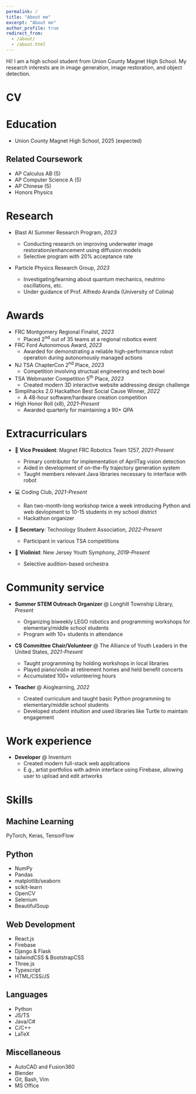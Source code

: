 ```yaml
---
permalink: /
title: "About me"
excerpt: "About me"
author_profile: true
redirect_from: 
  - /about/
  - /about.html
---
```


Hi! I am a high school student from Union County Magnet High School. My research interests are in image generation, image restoration, and object detection.

CV
======

Education
======
* Union County Magnet High School, 2025 (expected)

Related Coursework
------
* AP Calculus AB (5)
* AP Computer Science A (5)
* AP Chinese (5)
* Honors Physics

Research
======
* Blast AI Summer Research Program, *2023*
  * Conducting research on improving underwater image restoration/enhancement using diffusion models
  * Selective program with 20% acceptance rate

* Particle Physics Research Group, *2023*
  * Investigating/learning about quantum mechanics, neutrino oscillations, etc.
  * Under guidance of Prof. Alfredo Aranda (University of Colima)

Awards
======
* FRC Montgomery Regional Finalist, *2023*
  * Placed 2<sup>nd</sup> out of 35 teams at a regional robotics event
* FRC Ford Autonomous Award, *2023*
  * Awarded for demonstrating a reliable high-performance robot operation during autonomously managed actions
* NJ TSA ChapterCon 2<sup>nd</sup> Place, *2023*
  * Competition involving structual engineering and tech bowl
* TSA Webmaster Competition 5<sup>th</sup> Place, *2023*
  * Created modern 3D interactive website addressing design challenge
* Simplihacks 2.0 Hackathon Best Social Cause Winner, *2022*
  * A 48-hour software/hardware creation competition
* High Honor Roll (x8), *2021-Present*
  * Awarded quarterly for maintaining a 90+ QPA

Extracurriculars
======
* 🤖 **Vice President**: Magnet FRC Robotics Team 1257, *2021-Present*
  * Primary contributor for implementation of AprilTag vision detection
  * Aided in development of on-the-fly trajectory generation system
  * Taught members relevant Java libraries necessary to interface with robot

* 💻 Coding Club, *2021-Present*
  * Ran two-month-long workshop twice a week introducing Python and web devlopment to 10-15 students in my school district
  * Hackathon organizer
 
* 📐 **Secretary**: Technology Student Association, *2022-Present*
  * Participant in various TSA competitions
 
* 🎻 **Violinist**: New Jersey Youth Symphony, *2019-Present*
  * Selective audition-based orchestra

Community service
======
* **Summer STEM Outreach Organizer** @ Longhill Township Library, *Present*
  * Organizing biweekly LEGO robotics and programming workshops for elementary/middle school students
  * Program with 10+ students in attendance
 
* **CS Committee Chair/Volunteer** @ The Alliance of Youth Leaders in the United States, *2021-Present*
  * Taught programming by holding workshops in local libraries
  * Played piano/violin at retirement homes and held benefit concerts
  * Accumulated 100+ volunteering hours
 
* **Teacher** @ Aioglearning, *2022*
  * Created curriculum and taught basic Python programming to elementary/middle school students
  * Developed student intuition and used libraries like Turtle to maintain engagement

Work experience
======
* **Developer** @ Inventurn
  * Created modern full-stack web applications
  * E.g., artist portfolios with admin interface using Firebase, allowing user to upload and edit artworks

Skills
======

Machine Learning
------
PyTorch, Keras, TensorFlow

Python
------
* NumPy
* Pandas
* matplotlib/seaborn
* scikit-learn
* OpenCV
* Selenium
* BeautifulSoup

Web Development
------
* React.js
* Firebase
* Django & Flask
* tailwindCSS & BootstrapCSS
* Three.js
* Typescript
* HTML/CSS/JS

Languages
------
* Python
* JS/TS
* Java/C#
* C/C++
* LaTeX

Miscellaneous
------
* AutoCAD and Fusion360
* Blender
* Git, Bash, Vim
* MS Office
